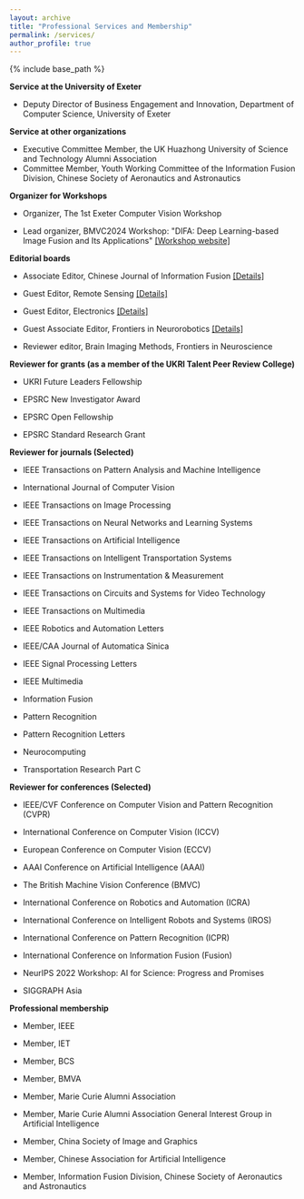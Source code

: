 ```yaml
---
layout: archive
title: "Professional Services and Membership"
permalink: /services/
author_profile: true
---
```

{% include base_path %}

**Service at the University of Exeter**

- Deputy Director of Business Engagement and Innovation, Department of Computer Science, University of Exeter

**Service at other organizations**

- Executive Committee Member, the UK Huazhong University of Science and Technology Alumni Association
- Committee Member, Youth Working Committee of the Information Fusion Division, Chinese Society of Aeronautics and Astronautics

**Organizer for Workshops**

- Organizer, The 1st Exeter Computer Vision Workshop

- Lead organizer, BMVC2024 Workshop: "DIFA: Deep Learning-based Image Fusion and Its Applications" [[Workshop website]](https://difa2024.github.io/)


**Editorial boards**

- Associate Editor, Chinese Journal of Information Fusion [[Details]](https://www.iece.org/journal/cjif)

- Guest Editor, Remote Sensing [[Details]](https://www.mdpi.com/journal/remotesensing/special_issues/T7010HP00E)

- Guest Editor, Electronics [[Details]](https://www.mdpi.com/journal/electronics/special_issues/48P302N872) 

- Guest Associate Editor, Frontiers in Neurorobotics [[Details]](https://www.frontiersin.org/research-topics/64494/multi-source-and-multi-domain-data-fusion-and-enhancement-methods-evaluation-and-applications)

- Reviewer editor, Brain Imaging Methods, Frontiers in Neuroscience


**Reviewer for grants (as a member of the UKRI Talent Peer Review College)**

- UKRI Future Leaders Fellowship

- EPSRC New Investigator Award

- EPSRC Open Fellowship

- EPSRC Standard Research Grant 


**Reviewer for journals (Selected)**

- IEEE Transactions on Pattern Analysis and Machine Intelligence

- International Journal of Computer Vision    

- IEEE Transactions on Image Processing

- IEEE Transactions on Neural Networks and Learning Systems

- IEEE Transactions on Artificial Intelligence

- IEEE Transactions on Intelligent Transportation Systems 

- IEEE Transactions on Instrumentation & Measurement

- IEEE Transactions on Circuits and Systems for Video Technology

- IEEE Transactions on Multimedia

- IEEE Robotics and Automation Letters

- IEEE/CAA Journal of Automatica Sinica

- IEEE Signal Processing Letters

- IEEE Multimedia 

- Information Fusion

- Pattern Recognition

- Pattern Recognition Letters

- Neurocomputing

- Transportation Research Part C


**Reviewer for conferences (Selected)**


- IEEE/CVF Conference on Computer Vision and Pattern Recognition (CVPR)

- International Conference on Computer Vision (ICCV) 

- European Conference on Computer Vision (ECCV) 

- AAAI Conference on Artificial Intelligence (AAAI)

- The British Machine Vision Conference (BMVC)

- International Conference on Robotics and Automation (ICRA) 

- International Conference on Intelligent Robots and Systems (IROS) 

- International Conference on Pattern Recognition (ICPR)

- International Conference on Information Fusion (Fusion)

- NeurIPS 2022 Workshop: AI for Science: Progress and Promises

- SIGGRAPH Asia

**Professional membership**

- Member, IEEE

- Member, IET

- Member, BCS

- Member, BMVA

- Member, Marie Curie Alumni Association

- Member, Marie Curie Alumni Association General Interest Group in Artificial Intelligence

- Member, China Society of Image and Graphics

- Member, Chinese Association for Artificial Intelligence

- Member, Information Fusion Division, Chinese Society of Aeronautics and Astronautics


